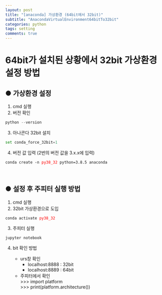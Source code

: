 ```yaml
---
layout: post
title: "[anaconda] 가상환경 (64bit에서 32bit)"
subtitle: "AnacondaVirtualEnvironment64bitTo32bit"
categories: python
tags: setting
comments: true
---
```


# 64bit가 설치된 상황에서 32bit 가상환경 설정 방법

## ● 가상환경 설정
1. cmd 실행
2. 버전 확인
```python
python --version
```
3. 아나콘다 32bit 설치
```python
set conda_force_32bit=1
```
4. 버전 값 입력 (2번의 버전 값을 3.x.x에 입력)
  <pre><code>conda create -n <span style="color: red;">py38_32</span> python=3.8.5 anaconda</code></pre>
<br>

## ● 설정 후 주피터 실행 방법

1. cmd 실행
2. 32bit 가상환경으로 도입
<pre><code>conda activate <span style="color: red;">py38_32</span></code></pre>

3. 주피터 실행
```python
jupyter notebook
```
4. bit 확인 방법

    * urs창 확인
      - localhost:8888 : 32bit
      - localhost:8889 : 64bit
    * 주피터에서 확인<br>
        &gt;&gt;&gt; import platform<br>
        &gt;&gt;&gt; print(platform.architecture())
